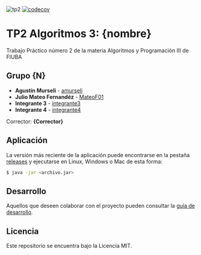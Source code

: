 ![tp2](https://github.com/amurseli/algo3_tp2/actions/workflows/build.yml/badge.svg) [![codecov](https://codecov.io/gh/amurseli/algo3_tp2/branch/master/graph/badge.svg)](https://codecov.io/gh/amurseli/algo3_tp2)

# TP2 Algoritmos 3: {nombre} 

Trabajo Práctico número 2 de la materia Algoritmos y Programación III de FIUBA

## Grupo {N}

* **Agustín Murseli** - [amurseli](https://github.com/amurseli)
* **Julio Mateo Fernandéz** - [MateoF01](https://github.com/MateoF01)
* **Integrante 3** - [integrante3](https://github.com/integrante3)
* **Integrante 4** - [integrante4](https://github.com/integrante4)

Corrector: **{Corrector}**

## Aplicación

La versión más reciente de la aplicación puede encontrarse en la pestaña [releases](https://github.com/amurseli/algo3_tp2/releases/latest) y ejecutarse en Linux, Windows o Mac de esta forma:

```bash
$ java -jar <archivo.jar>
```

## Desarrollo

Aquellos que deseen colaborar con el proyecto pueden consultar la [guía de desarrollo](./docs/Desarrollo.md).

## Licencia

Este repositorio se encuentra bajo la Licencia MIT.
